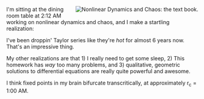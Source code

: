 <img style="float: right; margin-left: 1em; margin-bottom: 1em" id="image22" alt="Nonlinear Dynamics and Chaos: the text book." src="http://threebrothers.org/brendan/blog/wp-content/uploads/2007/01/dyn.jpg" /> I'm sitting at the dining room table at 2:12 AM working on nonlinear dynamics and chaos, and I make a startling realization:

I've been droppin' Taylor series like they're <em>hot</em> for almost 6 years now.  That's an impressive thing.

My other realizations are that 1) I really need to get some sleep, 2) This homework has <em>way</em> too many problems, and 3) qualitative, geometric solutions to differential equations are really quite powerful and awesome.

I think fixed points in my brain bifurcate transcritically, at approximately r<sub>c</sub> = 1:00 AM.